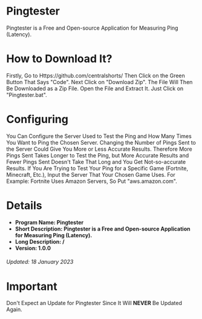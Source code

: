

# Pingtester
Pingtester is a Free and Open-source Application for Measuring Ping (Latency).

# How to Download It?
Firstly, Go to Https://github.com/centralshorts/ Then Click on the Green Button That Says "Code". Next Click on "Download Zip". The File Will Then Be Downloaded as a Zip File. Open the File and Extract It. Just Click on "Pingtester.bat".

# Configuring
You Can Configure the Server Used to Test the Ping and How Many Times You Want to Ping the Chosen Server. Changing the Number of Pings Sent to the Server Could Give You More or Less Accurate Results. Therefore More Pings Sent Takes Longer to Test the Ping, but More Accurate Results and Fewer Pings Sent Doesn't Take That Long and You Get Not-so-accurate Results. If You Are Trying to Test Your Ping for a Specific Game (Fortnite, Minecraft, Etc.), Input the Server That Your Chosen Game Uses. For Example: Fortnite Uses Amazon Servers, So Put "aws.amazon.com".

# Details
 - **Program Name: Pingtester**
 -  **Short Description: Pingtester is a Free and Open-source Application for Measuring Ping (Latency).**
 -  **Long Description: /**
 -  **Version: 1.0.0**

###### Updated: 18 January 2023

# Important
Don't Expect an Update for Pingtester Since It Will **NEVER** Be Updated Again.
